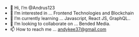- 👋 Hi, I’m @Andrus123
- 👀 I’m interested in ... Frontend Technologies and Blockchain
- 🌱 I’m currently learning ... Javascript, React JS, GraphQL.. 
- 💞️ I’m looking to collaborate on ... Bended Media.
- 📫 How to reach me ... andykee37@gmail.com

<!---
Andrus123/Andrus123 is a ✨ special ✨ repository because its `README.md` (this file) appears on your GitHub profile.
You can click the Preview link to take a look at your changes.
--->
